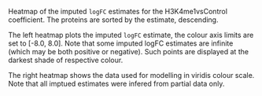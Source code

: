 

Heatmap of the imputed `logFC` estimates for the H3K4me1vsControl coefficient.
The proteins are sorted by the estimate, descending.

The left heatmap plots the imputed `logFC` estimate, the colour axis limits are set to [-8.0, 8.0].
Note that some imputed logFC estimates are infinite (which may be both positive or negative). Such points are displayed at the darkest shade of respective colour.

The right heatmap shows the data used for modelling in viridis colour scale. 
Note that all imptued estimates were infered from partial data only.
